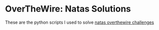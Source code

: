 # OverTheWire: Natas Solutions

These are the python scripts I used to solve [natas overthewire challenges](https://overthewire.org/wargames/natas/)
